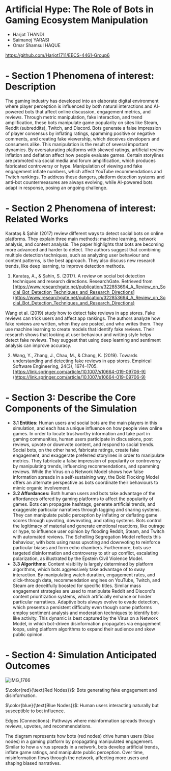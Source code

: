 # Artificial Hype: The Role of Bots in Gaming Ecosystem Manipulation

- Harjot THANDI
- Saimanoj YARASI
- Omar Shamsul HAQUE

https://github.com/Harjot1711/EECS-4461-Group6


# - Section 1 Phenomena of interest: Description

The gaming industry has developed into an elaborate digital environment where player perception is influenced by both natural interactions and AI-powered bots that affect online discussion, engagement metrics, and 
reviews. Through metric manipulation, fake interaction, and trend amplification, these bots manipulate game popularity on sites like Steam, Reddit (subreddits), Twitch, and Discord. Bots generate a false impression
of player consensus by inflating ratings, spamming positive or negative comments, and creating fake viewership, which deceives developers and consumers alike. This manipulation is the result of several important
dynamics. By oversaturating platforms with skewed ratings, artificial review inflation and deflation affect how people evaluate games. Certain storylines are promoted via social media and forum amplification, 
which produces fabricated controversy or hype. Manipulation of viewing and fake engagement inflate numbers, which affect YouTube recommendations and Twitch rankings. To address these dangers, platform detection 
systems and anti-bot countermeasures are always evolving, while AI-powered bots adapt in response, posing an ongoing challenge.


# - Section 2 Phenomena of interest: Related Works

Karataş & Şahin (2017) review different ways to detect social bots on online platforms. They explain three main methods: machine learning, network analysis, and content analysis. The paper highlights that bots are becoming more advanced and harder to detect. The authors suggest that combining multiple detection techniques, such as analyzing user behaviour and content patterns, is the best approach. They also discuss new research trends, like deep learning, to improve detection methods.

1. Karataş, A., & Şahin, S. (2017). A review on social bot detection techniques and research directions. ResearchGate. Retrieved from [https://www.researchgate.net/publication/322853694_A_Review_on_Social_Bot_Detection_Techniques_and_Research_Directions](https://www.researchgate.net/publication/322853694_A_Review_on_Social_Bot_Detection_Techniques_and_Research_Directions)

Wang et al. (2019) study how to detect fake reviews in app stores. Fake reviews can trick users and affect app rankings. The authors analyze how fake reviews are written, when they are posted, and who writes them. They use machine learning to create models that identify fake reviews. Their research shows that looking at user behaviour and writing style helps detect fake reviews. They suggest that using deep learning and sentiment analysis can improve accuracy.

2. Wang, Y., Zhang, J., Chau, M., & Chang, K. (2019). Towards understanding and detecting fake reviews in app stores. Empirical Software Engineering, 24(3), 1674–1705. [https://link.springer.com/article/10.1007/s10664-019-09706-9](https://link.springer.com/article/10.1007/s10664-019-09706-9)


# - Section 3: Describe the Core Components of the Simulation

- __3.1 Entities:__ Human users and social bots are the main players in this simulation, and each has a unique influence on how people view online games. In order to locate trustworthy information and take part in gaming communities, human users participate in discussions, post reviews, upvote or downvote content, and respond to social trends. Social bots, on the other hand, fabricate ratings, create fake engagement, and exaggerate preferred storylines in order to manipulate metrics. They fabricate a false impression of popularity or controversy by manipulating trends, influencing recommendations, and spamming reviews. While the Virus on a Network Model shows how false information spreads in a self-sustaining way, the Boid Flocking Model offers an alternate perspective as bots coordinate their behaviours to mimic organic involvement.
- __3.2 Affordances:__ Both human users and bots take advantage of the affordances offered by gaming platforms to affect the popularity of games. Bots can propagate hashtags, generate artificial trends, and exaggerate particular narratives through tagging and sharing systems. They can manipulate public perception by inflating or deflating game scores through upvoting, downvoting, and rating systems. Bots control the legitimacy of material and generate emotional reactions, like outrage or hype, to influence user opinion by flooding Reddit, Steam, and Twitch with automated reviews. The Schelling Segregation Model reflects this behaviour, with bots using mass upvoting and downvoting to reinforce particular biases and form echo chambers. Furthermore, bots use targeted disinformation and controversy to stir up conflict, escalating polarization, as illustrated by the Epstein Civil Violence Model. 
- __3.3 Algorithms:__ Content visibility is largely determined by platform algorithms, which bots aggressively take advantage of to sway interaction. By manipulating watch duration, engagement rates, and click-through data, recommendation engines on YouTube, Twitch, and Steam are deceitfully boosted for specific titles. Similar mass engagement strategies are used to manipulate Reddit and Discord's content prioritization systems, which artificially enhance or hinder particular narratives. Adaptive bots always evolve to evade detection, which presents a persistent difficulty even though some platforms employ sentiment analysis and moderation techniques to identify bot-like activity. This dynamic is best captured by the Virus on a Network Model, in which bot-driven disinformation propagates via engagement loops, using platform algorithms to expand their audience and skew public opinion. 

# - Section 4: Simulation Anticipated Outcomes

![IMG_1766](https://github.com/user-attachments/assets/745ab836-c4a7-4ef9-92ab-ae2af1cb6d81)

$\color{red}{\text{Red Nodes}}$: Bots generating fake engagement and disinformation.

$\color{blue}{\text{Blue Nodes}}$: Human users interacting naturally but susceptible to bot influence.

Edges (Connections): Pathways where misinformation spreads through reviews, upvotes, and recommendations.


The diagram represents how bots (red nodes) drive human users (blue nodes) in a gaming platform by propagating manipulated engagement. Similar to how a virus spreads in a network, bots develop artificial trends, inflate game ratings, and manipulate public perception. Over time, misinformation flows through the network, affecting more users and shaping biased narratives.


